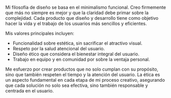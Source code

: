 Mi filosofía de diseño se basa en el minimalismo funcional. Creo firmemente que más no siempre es mejor y que la claridad debe primar sobre la complejidad. Cada producto que diseño y desarrollo tiene como objetivo hacer la vida y el trabajo de los usuarios más sencillos y eficientes.

Mis valores principales incluyen:

* Funcionalidad sobre estética, sin sacrificar el atractivo visual.
* Respeto por la salud atencional del usuario.
* Diseño ético que considera el bienestar integral del usuario.
* Trabajo en equipo y en comunidad por sobre la ventaja personal.

Me esfuerzo por crear productos que no solo cumplan con su propósito, sino que también respeten el tiempo y la atención del usuario. La ética es un aspecto fundamental en cada etapa de mi proceso creativo, asegurando que cada solución no solo sea efectiva, sino también responsable y centrada en el usuario.